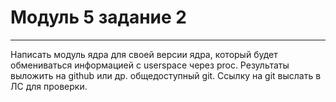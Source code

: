 # Модуль 5 задание 2
---
Написать модуль ядра для своей версии ядра, который будет обмениваться информацией с userspace через proc. Результаты выложить на github или др. общедоступный git. Cсылку на git выслать в ЛС для проверки.
